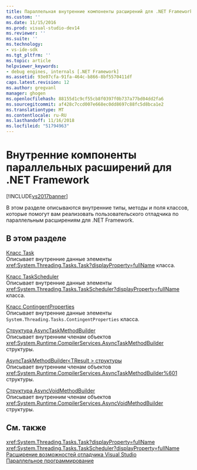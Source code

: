 ```yaml
---
title: Параллельная внутренние компоненты расширений для .NET Framework | Документация Майкрософт
ms.custom: ''
ms.date: 11/15/2016
ms.prod: visual-studio-dev14
ms.reviewer: ''
ms.suite: ''
ms.technology:
- vs-ide-sdk
ms.tgt_pltfrm: ''
ms.topic: article
helpviewer_keywords:
- debug engines, internals [.NET Framework]
ms.assetid: 93e07cfa-91fa-464c-b866-8bf5570411df
caps.latest.revision: 12
ms.author: gregvanl
manager: ghogen
ms.openlocfilehash: 88155d1c9cf55cb8f0397f0b737a77bd04dd2fa6
ms.sourcegitcommit: af428c7ccd007e668ec0dd8697c88fc5d8bca1e2
ms.translationtype: MT
ms.contentlocale: ru-RU
ms.lasthandoff: 11/16/2018
ms.locfileid: "51794963"
---
```

# <a name="parallel-extension-internals-for-the-net-framework"></a>Внутренние компоненты параллельных расширений для .NET Framework
[!INCLUDE[vs2017banner](../../includes/vs2017banner.md)]

В этом разделе описываются внутренние типы, методы и поля классов, которые помогут вам реализовать пользовательского отладчика по параллельным расширениям для .NET Framework.  
  
## <a name="in-this-section"></a>В этом разделе  
 [Класс Task](../../extensibility/debugger/task-class-internal-members.md)  
 Описывает внутренние данные элементы <xref:System.Threading.Tasks.Task?displayProperty=fullName> класса.  
  
 [Класс TaskScheduler](../../extensibility/debugger/taskscheduler-class-internal-members.md)  
 Описывает внутренние данные элементы <xref:System.Threading.Tasks.TaskScheduler?displayProperty=fullName> класса.  
  
 [Класс ContingentProperties](../../extensibility/debugger/contingentproperties-class-internal-members.md)  
 Описывает внутренние данные элементы `System.Threading.Tasks.ContingentProperties` класса.  
  
 [Структура AsyncTaskMethodBuilder](../../extensibility/debugger/asynctaskmethodbuilder-structure-internal-members.md)  
 Описывает внутренним членам объектов <xref:System.Runtime.CompilerServices.AsyncTaskMethodBuilder> структуры.  
  
 [AsyncTaskMethodBuilder\<TResult > структуры](../../extensibility/debugger/asynctaskmethodbuilder-tresult-structure-internal-members.md)  
 Описывает внутренним членам объектов <xref:System.Runtime.CompilerServices.AsyncTaskMethodBuilder%601> структуры.  
  
 [Структура AsyncVoidMethodBuilder](../../extensibility/debugger/asyncvoidmethodbuilder-structure-internal-members.md)  
 Описывает внутренним членам объектов <xref:System.Runtime.CompilerServices.AsyncVoidMethodBuilder> структуры.  
  
## <a name="see-also"></a>См. также  
 <xref:System.Threading.Tasks.Task?displayProperty=fullName>   
 <xref:System.Threading.Tasks.TaskScheduler?displayProperty=fullName>   
 [Расширение возможностей отладчика Visual Studio](../../extensibility/debugger/visual-studio-debugger-extensibility.md)   
 [Параллельное программирование](http://msdn.microsoft.com/library/4d83c690-ad2d-489e-a2e0-b85b898a672d)

